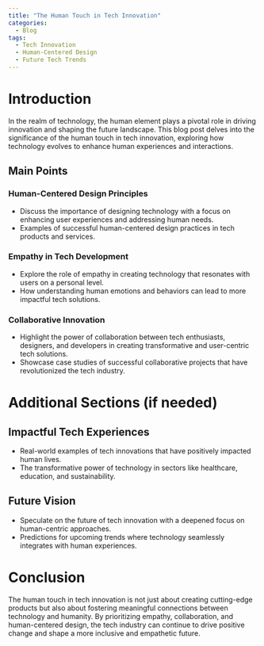 ```yaml
---
title: "The Human Touch in Tech Innovation"
categories:
  - Blog
tags:
  - Tech Innovation
  - Human-Centered Design
  - Future Tech Trends
---
```


# Introduction
In the realm of technology, the human element plays a pivotal role in driving innovation and shaping the future landscape. This blog post delves into the significance of the human touch in tech innovation, exploring how technology evolves to enhance human experiences and interactions.

## Main Points
### Human-Centered Design Principles
- Discuss the importance of designing technology with a focus on enhancing user experiences and addressing human needs.
- Examples of successful human-centered design practices in tech products and services.

### Empathy in Tech Development
- Explore the role of empathy in creating technology that resonates with users on a personal level.
- How understanding human emotions and behaviors can lead to more impactful tech solutions.

### Collaborative Innovation
- Highlight the power of collaboration between tech enthusiasts, designers, and developers in creating transformative and user-centric tech solutions.
- Showcase case studies of successful collaborative projects that have revolutionized the tech industry.

# Additional Sections (if needed)
## Impactful Tech Experiences
- Real-world examples of tech innovations that have positively impacted human lives.
- The transformative power of technology in sectors like healthcare, education, and sustainability.

## Future Vision
- Speculate on the future of tech innovation with a deepened focus on human-centric approaches.
- Predictions for upcoming trends where technology seamlessly integrates with human experiences.

# Conclusion
The human touch in tech innovation is not just about creating cutting-edge products but also about fostering meaningful connections between technology and humanity. By prioritizing empathy, collaboration, and human-centered design, the tech industry can continue to drive positive change and shape a more inclusive and empathetic future.